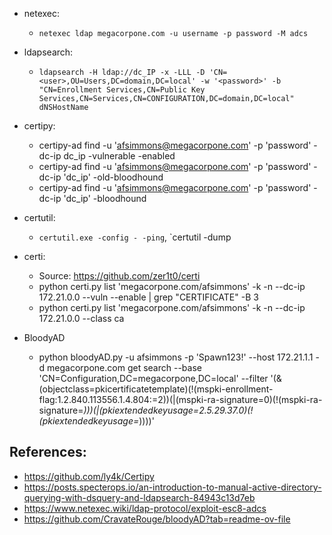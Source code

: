 
- netexec: 
	- `netexec ldap megacorpone.com -u username -p password -M adcs`
- ldapsearch: 
	- `ldapsearch -H ldap://dc_IP -x -LLL -D 'CN=<user>,OU=Users,DC=domain,DC=local' -w '<password>' -b "CN=Enrollment Services,CN=Public Key Services,CN=Services,CN=CONFIGURATION,DC=domain,DC=local" dNSHostName`
- certipy: 
	 - certipy-ad find -u 'afsimmons@megacorpone.com' -p 'password' -dc-ip dc_ip -vulnerable -enabled
	 - certipy-ad find -u 'afsimmons@megacorpone.com' -p 'password' -dc-ip 'dc_ip' -old-bloodhound
	 - certipy-ad find -u 'afsimmons@megacorpone.com' -p 'password' -dc-ip 'dc_ip' -bloodhound
	 
- certutil: 
	- `certutil.exe -config - -ping`, `certutil -dump
- certi:
	- Source: https://github.com/zer1t0/certi
	- python certi.py list 'megacorpone.com/afsimmons' -k -n --dc-ip 172.21.0.0 --vuln --enable | grep "CERTIFICATE" -B 3
	- python certi.py list 'megacorpone.com/afsimmons' -k -n --dc-ip 172.21.0.0 --class ca
- BloodyAD
	- python bloodyAD.py -u afsimmons -p 'Spawn123!' --host 172.21.1.1 -d megacorpone.com get search --base 'CN=Configuration,DC=megacorpone,DC=local' --filter '(&(objectclass=pkicertificatetemplate)(!(mspki-enrollment-flag:1.2.840.113556.1.4.804:=2))(|(mspki-ra-signature=0)(!(mspki-ra-signature=*)))(|(pkiextendedkeyusage=2.5.29.37.0)(!(pkiextendedkeyusage=*))))'




## References: 

- https://github.com/ly4k/Certipy
- https://posts.specterops.io/an-introduction-to-manual-active-directory-querying-with-dsquery-and-ldapsearch-84943c13d7eb
- https://www.netexec.wiki/ldap-protocol/exploit-esc8-adcs
- https://github.com/CravateRouge/bloodyAD?tab=readme-ov-file

